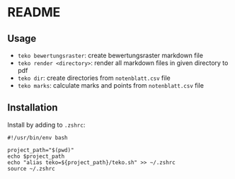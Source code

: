 # README

## Usage

- `teko bewertungsraster`: create bewertungsraster markdown file
- `teko render <directory>`: render all markdown files in given directory to pdf
- `teko dir`: create directories from `notenblatt.csv` file
- `teko marks`: calculate marks and points from `notenblatt.csv` file

## Installation

Install by adding to `.zshrc`:
```shell
#!/usr/bin/env bash

project_path="$(pwd)"
echo $project_path
echo "alias teko=${project_path}/teko.sh" >> ~/.zshrc
source ~/.zshrc
```